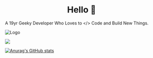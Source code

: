 <h1 align="center">Hello 👋</h1>

A 19yr Geeky Developer Who Loves to </> Code and Build New Things. 

![Logo](https://iandulpa.sirv.com/git.svg)

![](https://komarev.com/ghpvc/?username=vinayofc&color=blueviolet)


[![Anurag's GitHub stats](https://github-readme-stats.vercel.app/api?username=vinayofc)](https://github.com/vinayofc/github-readme-stats)
